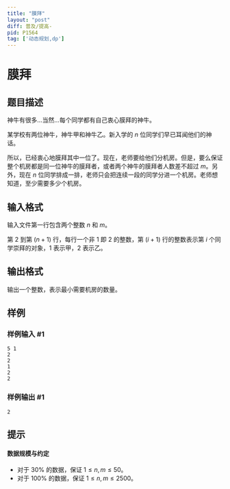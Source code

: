 ```yaml
---
title: "膜拜"
layout: "post"
diff: 普及/提高-
pid: P1564
tag: ['动态规划,dp']
---
```

# 膜拜
## 题目描述

神牛有很多…当然…每个同学都有自己衷心膜拜的神牛。

某学校有两位神牛，神牛甲和神牛乙。新入学的 $n$ 位同学们早已耳闻他们的神话。

所以，已经衷心地膜拜其中一位了。现在，老师要给他们分机房。但是，要么保证整个机房都是同一位神牛的膜拜者，或者两个神牛的膜拜者人数差不超过 $m$。另外，现在 $n$ 位同学排成一排，老师只会把连续一段的同学分进一个机房。老师想知道，至少需要多少个机房。
## 输入格式

输入文件第一行包含两个整数 $n$ 和 $m$。

第 $2$ 到第 $(n + 1)$ 行，每行一个非 $1$ 即 $2$ 的整数，第 $(i + 1)$ 行的整数表示第 $i$ 个同学崇拜的对象，$1$ 表示甲，$2$ 表示乙。
## 输出格式

输出一个整数，表示最小需要机房的数量。

## 样例

### 样例输入 #1
```
5 1
2
2
1
2
2
```
### 样例输出 #1
```
2
```
## 提示

#### 数据规模与约定

- 对于 $30\%$ 的数据，保证 $1 \le n,m \le 50$。
- 对于 $100\%$ 的数据，保证 $1 \le n,m \le 2500$。

